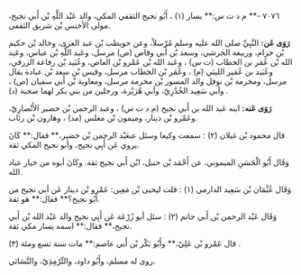 ٧٠٧٦ -** م د ت س:** يسار (١) ، أَبُو نجيح الثقفي المكي، والد عَبْد اللَّهِ بْن أَبي نجيح، مولى الأخنس بْن شريق الثقفي.

**رَوَى عَن:** النَّبِيِّ صلى الله عليه وسلم مُرْسلاً، وعن حويطب بْن عبد العزى، وخالد بْن حكيم بْن حزام، وربيعة الجرشي، وسعد بْن أَبي وقاص (ص) مرسل، وعَبد اللَّهِ بْن عباس، وعَبد الله بْن عُمَر بن الخطاب (ت س) ، وعَبد الله بْن عَمْرو بْن العاص، وعُبَيد بْن رفاعة الزرقي، وعُبَيد بن عُمَير الليثي (م) ، وعُمَر بْن الخطاب مرسل، وقيس بْن سعد بْن عبادة يقال مرسل، ومخرمة بْن نوفل والد المسور بْن مخرمة مرسل، ومعاوية بْن أَبي سفيان (ص) ، وأبي سَعِيد الخُدْرِيّ، وأبي هُرَيْرة، ورجلين من بني بكر لهما صحبة (د) .

**رَوَى عَنه:** ابنه عَبد الله بن أَبي نجيح (م د ت س) ، وعبد الرحمن بْن خضير الأَنْصارِيّ، وعَمْرو بْن دينار، وميمون بْن مغلس (مد) ، وهارون بْن رئاب.

قال محمود بْن غيلان (٢) : سمعت وكيعا وسئل عنعَبْد الرحمن بْن خضير،** فقال:** كَانَ يروي عَن أَبِي نجيح، وأبو نجيح المكي ثقة.

وَقَال أَبُو الْحَسَنِ الميموني، عن أَحْمَد بْن حنبل، ابْن أَبي نجيح ثقة. وكَانَ أبوه من خيار عباد الله.

وَقَال عُثْمَان بْن سَعِيد الدارمي (١) : قلت ليحيى بْن مَعِين: عَمْرو بْن دينار عَن أبي نجيح من أَبُو نجيح؟** فقال:** هو ثقة.

وَقَال عَبْد الرحمن بْن أَبي حاتم (٢) : سئل أبو زُرْعَة عَن أَبِي نجيح والد عَبْد الله بْن أَبي نجيح،** فقال:** اسمه يسار مكي ثقة.

قال عَمْرو بْن عَلِيّ،** وأَبُو بَكْر بْن أَبي عاصم:** مات سنة تسع ومئة (٣) .

روى له مسلم، وأَبُو داود، والتِّرْمِذِيّ، والنَّسَائي.